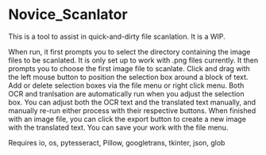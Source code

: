 # Novice_Scanlator
This is a tool to assist in quick-and-dirty file scanlation. It is a WIP.

When run, it first prompts you to select the directory containing the image files to be scanlated. It is only set up to work with .png files currently.
It then prompts you to choose the first image file to scanlate.
Click and drag with the left mouse button to position the selection box around a block of text.
Add or delete selection boxes via the file menu or right click menu.
Both OCR and tranlsation are automatically run when you adjust the selection box.
You can adjust both the OCR text and the translated text manually, and manually re-run either process with their respective buttons.
When finished with an image file, you can click the export button to create a new image with the translated text.
You can save your work with the file menu.

Requires io, os, pytesseract, Pillow, googletrans, tkinter, json, glob